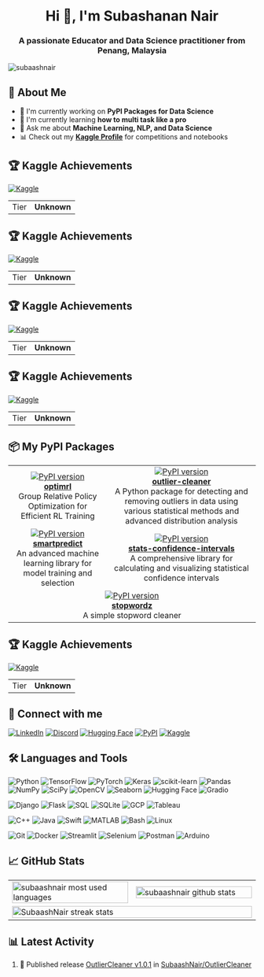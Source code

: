 <h1 align="center">Hi 👋, I'm Subashanan Nair</h1>
<h3 align="center">A passionate Educator and Data Science practitioner from Penang, Malaysia </h3>

<p align="left"> <img src="https://komarev.com/ghpvc/?username=subaashnair&label=Profile%20views&color=0e75b6&style=flat" alt="subaashnair" /> </p>

## 🔭 About Me

- 🔭 I'm currently working on **PyPI Packages for Data Science**
- 🌱 I'm currently learning **how to multi task like a pro**
- 💬 Ask me about **Machine Learning, NLP, and Data Science**
- 📊 Check out my **[Kaggle Profile](https://www.kaggle.com/noir1112)** for competitions and notebooks

## 🏆 Kaggle Achievements

[![Kaggle](https://img.shields.io/badge/Kaggle-20BEFF?style=for-the-badge&logo=Kaggle&logoColor=white)](https://www.kaggle.com/)

<table>
  <tr>
    <td>Tier</td>
    <td><b>Unknown</b></td>
  </tr>
</table>

## 🏆 Kaggle Achievements

[![Kaggle](https://img.shields.io/badge/Kaggle-20BEFF?style=for-the-badge&logo=Kaggle&logoColor=white)](https://www.kaggle.com/)

<table>
  <tr>
    <td>Tier</td>
    <td><b>Unknown</b></td>
  </tr>
</table>

## 🏆 Kaggle Achievements

[![Kaggle](https://img.shields.io/badge/Kaggle-20BEFF?style=for-the-badge&logo=Kaggle&logoColor=white)](https://www.kaggle.com/)

<table>
  <tr>
    <td>Tier</td>
    <td><b>Unknown</b></td>
  </tr>
</table>

## 🏆 Kaggle Achievements

[![Kaggle](https://img.shields.io/badge/Kaggle-20BEFF?style=for-the-badge&logo=Kaggle&logoColor=white)](https://www.kaggle.com/)

<table>
  <tr>
    <td>Tier</td>
    <td><b>Unknown</b></td>
  </tr>
</table>

## 📦 My PyPI Packages

<table>
  <tr>
    <td align="center">
      <a href="https://pypi.org/project/optimrl/">
        <img src="https://img.shields.io/pypi/v/optimrl.svg" alt="PyPI version" />
        <br />
        <b>optimrl</b>
      </a>
      <br />
      Group Relative Policy Optimization for Efficient RL Training
    </td>
    <td align="center">
      <a href="https://pypi.org/project/outlier-cleaner/">
        <img src="https://img.shields.io/pypi/v/outlier-cleaner.svg" alt="PyPI version" />
        <br />
        <b>outlier-cleaner</b>
      </a>
      <br />
      A Python package for detecting and removing outliers in data using various statistical methods and advanced distribution analysis
    </td>
  </tr>
  <tr>
    <td align="center">
      <a href="https://pypi.org/project/smartpredict/">
        <img src="https://img.shields.io/pypi/v/smartpredict.svg" alt="PyPI version" />
        <br />
        <b>smartpredict</b>
      </a>
      <br />
      An advanced machine learning library for model training and selection
    </td>
    <td align="center">
      <a href="https://pypi.org/project/stats-confidence-intervals/">
        <img src="https://img.shields.io/pypi/v/stats-confidence-intervals.svg" alt="PyPI version" />
        <br />
        <b>stats-confidence-intervals</b>
      </a>
      <br />
      A comprehensive library for calculating and visualizing statistical confidence intervals
    </td>
  </tr>
  <tr>
    <td align="center" colspan="2">
      <a href="https://pypi.org/project/stopwordz/">
        <img src="https://img.shields.io/pypi/v/stopwordz.svg" alt="PyPI version" />
        <br />
        <b>stopwordz</b>
      </a>
      <br />
      A simple stopword cleaner
    </td>
  </tr>
</table>

## 🏆 Kaggle Achievements

[![Kaggle](https://img.shields.io/badge/Kaggle-20BEFF?style=for-the-badge&logo=Kaggle&logoColor=white)](https://www.kaggle.com/)

<table>
  <tr>
    <td>Tier</td>
    <td><b>Unknown</b></td>
  </tr>
</table>

## 🔗 Connect with me

[![LinkedIn](https://img.shields.io/badge/LinkedIn-0077B5?style=for-the-badge&logo=linkedin&logoColor=white)](https://www.linkedin.com/in/subashanan-nair-52b282129/)
[![Discord](https://img.shields.io/badge/Discord-5865F2?style=for-the-badge&logo=discord&logoColor=white)](https://discord.gg/270165707193450506)
[![Hugging Face](https://img.shields.io/badge/Hugging_Face-FFD21E?style=for-the-badge&logo=huggingface&logoColor=black)](https://huggingface.co/noir1112)
[![PyPI](https://img.shields.io/badge/PyPI-3775A9?style=for-the-badge&logo=pypi&logoColor=white)](https://pypi.org/user/noir1112/)
[![Kaggle](https://img.shields.io/badge/Kaggle-20BEFF?style=for-the-badge&logo=kaggle&logoColor=white)](https://www.kaggle.com/noir1112)

## 🛠️ Languages and Tools

![Python](https://img.shields.io/badge/-Python-306998?logo=python&logoColor=white)
![TensorFlow](https://img.shields.io/badge/-TensorFlow-FF6F00?logo=tensorflow&logoColor=white)
![PyTorch](https://img.shields.io/badge/-PyTorch-EE4C2C?logo=pytorch&logoColor=white)
![Keras](https://img.shields.io/badge/-Keras-D00000?logo=keras&logoColor=white)
![scikit-learn](https://img.shields.io/badge/-scikit_learn-F7931E?logo=scikit-learn&logoColor=white)
![Pandas](https://img.shields.io/badge/-Pandas-150458?logo=pandas&logoColor=white)
![NumPy](https://img.shields.io/badge/-NumPy-013243?logo=numpy&logoColor=white)
![SciPy](https://img.shields.io/badge/-SciPy-8CAAE6?logo=scipy&logoColor=white)
![OpenCV](https://img.shields.io/badge/-OpenCV-5C3EE8?logo=opencv&logoColor=white)
![Seaborn](https://img.shields.io/badge/-Seaborn-3776AB?logo=python&logoColor=white)
![Hugging Face](https://img.shields.io/badge/-Hugging_Face-FFAD00?logo=huggingface&logoColor=white)
![Gradio](https://img.shields.io/badge/-Gradio-F46800?logo=gradio&logoColor=white)

![Django](https://img.shields.io/badge/-Django-092E20?logo=django&logoColor=white)
![Flask](https://img.shields.io/badge/-Flask-000000?logo=flask&logoColor=white)
![SQL](https://img.shields.io/badge/-SQL-4479A1?logo=mysql&logoColor=white)
![SQLite](https://img.shields.io/badge/-SQLite-003B57?logo=sqlite&logoColor=white)
![GCP](https://img.shields.io/badge/-Google_Cloud-4285F4?logo=google-cloud&logoColor=white)
![Tableau](https://img.shields.io/badge/-Tableau-E97627?logo=tableau&logoColor=white)

![C++](https://img.shields.io/badge/-C++-00599C?logo=c%2B%2B&logoColor=white)
![Java](https://img.shields.io/badge/-Java-007396?logo=java&logoColor=white)
![Swift](https://img.shields.io/badge/-Swift-FA7343?logo=swift&logoColor=white)
![MATLAB](https://img.shields.io/badge/-MATLAB-0076A8?logo=mathworks&logoColor=white)
![Bash](https://img.shields.io/badge/-Bash-4EAA25?logo=gnu-bash&logoColor=white)
![Linux](https://img.shields.io/badge/-Linux-FCC624?logo=linux&logoColor=black)

![Git](https://img.shields.io/badge/-Git-F05032?logo=git&logoColor=white)
![Docker](https://img.shields.io/badge/-Docker-2496ED?logo=docker&logoColor=white)
![Streamlit](https://img.shields.io/badge/-Streamlit-FF4B4B?logo=streamlit&logoColor=white)
![Selenium](https://img.shields.io/badge/-Selenium-43B02A?logo=selenium&logoColor=white)
![Postman](https://img.shields.io/badge/-Postman-FF6C37?logo=postman&logoColor=white)
![Arduino](https://img.shields.io/badge/-Arduino-00979D?logo=arduino&logoColor=white)

## 📈 GitHub Stats

<table>
  <tr>
    <td width="50%">
      <img width="100%" src="https://github-readme-stats.vercel.app/api/top-langs?username=subaashnair&show_icons=true&locale=en&layout=compact&theme=dark&bg_color=0d1117&hide_border=true" alt="subaashnair most used languages" />
    </td>
    <td width="50%">
      <img width="100%" src="https://github-readme-stats.vercel.app/api?username=subaashnair&show_icons=true&locale=en&theme=dark&bg_color=0d1117&hide_border=true" alt="subaashnair github stats" />
    </td>
  </tr>
  <tr>
    <td colspan="2">
      <img width="100%" src="https://streak-stats.demolab.com/?user=SubaashNair&theme=dark&background=0d1117&hide_border=true" alt="SubaashNair streak stats" />
    </td>
  </tr>
</table>

<!-- This section is auto-updated daily -->
## 📊 Latest Activity

<!--START_SECTION:activity-->
1. 🚀 Published release [OutlierCleaner v1.0.1](https://github.com/SubaashNair/OutlierCleaner/releases/tag/v1.0.1) in [SubaashNair/OutlierCleaner](https://github.com/SubaashNair/OutlierCleaner)
<!--END_SECTION:activity-->




